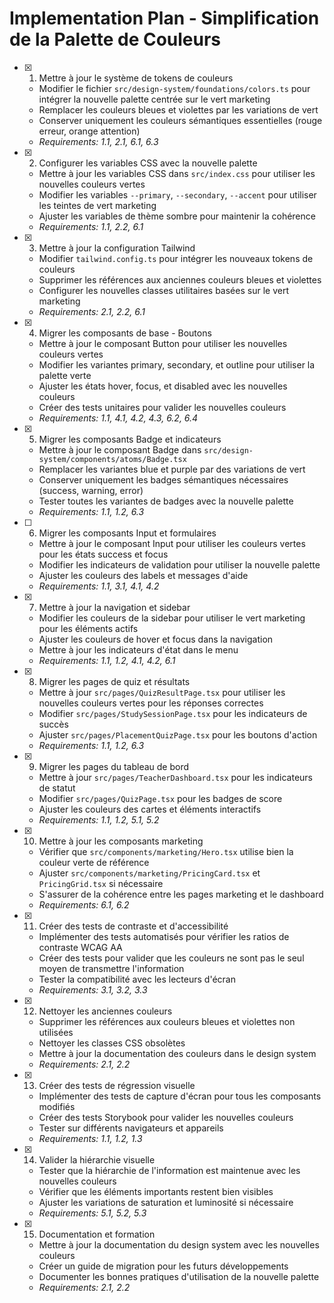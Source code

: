 # Implementation Plan - Simplification de la Palette de Couleurs

- [x] 1. Mettre à jour le système de tokens de couleurs
  - Modifier le fichier `src/design-system/foundations/colors.ts` pour intégrer la nouvelle palette centrée sur le vert marketing
  - Remplacer les couleurs bleues et violettes par les variations de vert
  - Conserver uniquement les couleurs sémantiques essentielles (rouge erreur, orange attention)
  - _Requirements: 1.1, 2.1, 6.1, 6.3_

- [x] 2. Configurer les variables CSS avec la nouvelle palette
  - Mettre à jour les variables CSS dans `src/index.css` pour utiliser les nouvelles couleurs vertes
  - Modifier les variables `--primary`, `--secondary`, `--accent` pour utiliser les teintes de vert marketing
  - Ajuster les variables de thème sombre pour maintenir la cohérence
  - _Requirements: 1.1, 2.2, 6.1_

- [x] 3. Mettre à jour la configuration Tailwind
  - Modifier `tailwind.config.ts` pour intégrer les nouveaux tokens de couleurs
  - Supprimer les références aux anciennes couleurs bleues et violettes
  - Configurer les nouvelles classes utilitaires basées sur le vert marketing
  - _Requirements: 2.1, 2.2, 6.1_

- [x] 4. Migrer les composants de base - Boutons
  - Mettre à jour le composant Button pour utiliser les nouvelles couleurs vertes
  - Modifier les variantes primary, secondary, et outline pour utiliser la palette verte
  - Ajuster les états hover, focus, et disabled avec les nouvelles couleurs
  - Créer des tests unitaires pour valider les nouvelles couleurs
  - _Requirements: 1.1, 4.1, 4.2, 4.3, 6.2, 6.4_

- [x] 5. Migrer les composants Badge et indicateurs
  - Mettre à jour le composant Badge dans `src/design-system/components/atoms/Badge.tsx`
  - Remplacer les variantes blue et purple par des variations de vert
  - Conserver uniquement les badges sémantiques nécessaires (success, warning, error)
  - Tester toutes les variantes de badges avec la nouvelle palette
  - _Requirements: 1.1, 1.2, 6.3_

- [ ] 6. Migrer les composants Input et formulaires
  - Mettre à jour le composant Input pour utiliser les couleurs vertes pour les états success et focus
  - Modifier les indicateurs de validation pour utiliser la nouvelle palette
  - Ajuster les couleurs des labels et messages d'aide
  - _Requirements: 1.1, 3.1, 4.1, 4.2_

- [x] 7. Mettre à jour la navigation et sidebar
  - Modifier les couleurs de la sidebar pour utiliser le vert marketing pour les éléments actifs
  - Ajuster les couleurs de hover et focus dans la navigation
  - Mettre à jour les indicateurs d'état dans le menu
  - _Requirements: 1.1, 1.2, 4.1, 4.2, 6.1_

- [x] 8. Migrer les pages de quiz et résultats
  - Mettre à jour `src/pages/QuizResultPage.tsx` pour utiliser les nouvelles couleurs vertes pour les réponses correctes
  - Modifier `src/pages/StudySessionPage.tsx` pour les indicateurs de succès
  - Ajuster `src/pages/PlacementQuizPage.tsx` pour les boutons d'action
  - _Requirements: 1.1, 1.2, 6.3_

- [x] 9. Migrer les pages du tableau de bord
  - Mettre à jour `src/pages/TeacherDashboard.tsx` pour les indicateurs de statut
  - Modifier `src/pages/QuizPage.tsx` pour les badges de score
  - Ajuster les couleurs des cartes et éléments interactifs
  - _Requirements: 1.1, 1.2, 5.1, 5.2_

- [x] 10. Mettre à jour les composants marketing
  - Vérifier que `src/components/marketing/Hero.tsx` utilise bien la couleur verte de référence
  - Ajuster `src/components/marketing/PricingCard.tsx` et `PricingGrid.tsx` si nécessaire
  - S'assurer de la cohérence entre les pages marketing et le dashboard
  - _Requirements: 6.1, 6.2_

- [x] 11. Créer des tests de contraste et d'accessibilité
  - Implémenter des tests automatisés pour vérifier les ratios de contraste WCAG AA
  - Créer des tests pour valider que les couleurs ne sont pas le seul moyen de transmettre l'information
  - Tester la compatibilité avec les lecteurs d'écran
  - _Requirements: 3.1, 3.2, 3.3_

- [x] 12. Nettoyer les anciennes couleurs
  - Supprimer les références aux couleurs bleues et violettes non utilisées
  - Nettoyer les classes CSS obsolètes
  - Mettre à jour la documentation des couleurs dans le design system
  - _Requirements: 2.1, 2.2_

- [x] 13. Créer des tests de régression visuelle
  - Implémenter des tests de capture d'écran pour tous les composants modifiés
  - Créer des tests Storybook pour valider les nouvelles couleurs
  - Tester sur différents navigateurs et appareils
  - _Requirements: 1.1, 1.2, 1.3_

- [x] 14. Valider la hiérarchie visuelle
  - Tester que la hiérarchie de l'information est maintenue avec les nouvelles couleurs
  - Vérifier que les éléments importants restent bien visibles
  - Ajuster les variations de saturation et luminosité si nécessaire
  - _Requirements: 5.1, 5.2, 5.3_

- [x] 15. Documentation et formation
  - Mettre à jour la documentation du design system avec les nouvelles couleurs
  - Créer un guide de migration pour les futurs développements
  - Documenter les bonnes pratiques d'utilisation de la nouvelle palette
  - _Requirements: 2.1, 2.2_